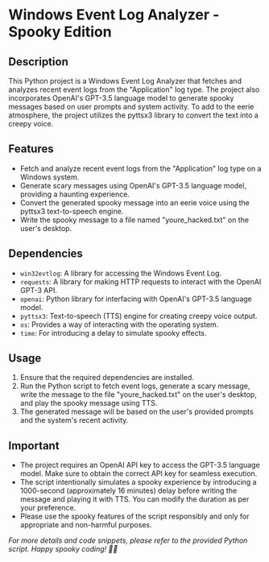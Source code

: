 # Windows Event Log Analyzer - Spooky Edition

## Description
This Python project is a Windows Event Log Analyzer that fetches and analyzes recent event logs from the "Application" log type. The project also incorporates OpenAI's GPT-3.5 language model to generate spooky messages based on user prompts and system activity. To add to the eerie atmosphere, the project utilizes the pyttsx3 library to convert the text into a creepy voice.

## Features
- Fetch and analyze recent event logs from the "Application" log type on a Windows system.
- Generate scary messages using OpenAI's GPT-3.5 language model, providing a haunting experience.
- Convert the generated spooky message into an eerie voice using the pyttsx3 text-to-speech engine.
- Write the spooky message to a file named "youre_hacked.txt" on the user's desktop.

## Dependencies
- `win32evtlog`: A library for accessing the Windows Event Log.
- `requests`: A library for making HTTP requests to interact with the OpenAI GPT-3 API.
- `openai`: Python library for interfacing with OpenAI's GPT-3.5 language model.
- `pyttsx3`: Text-to-speech (TTS) engine for creating creepy voice output.
- `os`: Provides a way of interacting with the operating system.
- `time`: For introducing a delay to simulate spooky effects.

## Usage
1. Ensure that the required dependencies are installed.
2. Run the Python script to fetch event logs, generate a scary message, write the message to the file "youre_hacked.txt" on the user's desktop, and play the spooky message using TTS.
3. The generated message will be based on the user's provided prompts and the system's recent activity.

## Important
- The project requires an OpenAI API key to access the GPT-3.5 language model. Make sure to obtain the correct API key for seamless execution.
- The script intentionally simulates a spooky experience by introducing a 1000-second (approximately 16 minutes) delay before writing the message and playing it with TTS. You can modify the duration as per your preference.
- Please use the spooky features of the script responsibly and only for appropriate and non-harmful purposes.

*For more details and code snippets, please refer to the provided Python script. Happy spooky coding! 🎃👻*
